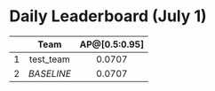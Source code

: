 # Daily Leaderboard (July 1)

|| Team | AP@[0.5:0.95] |
| :---: | :---: | :---: |
| 1 | test_team | 0.0707 |
| 2 | *BASELINE* | 0.0707 |

